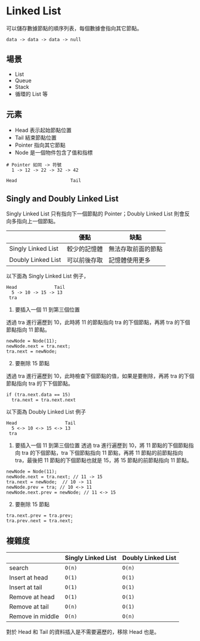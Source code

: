 # Linked List
可以儲存數據節點的順序列表，每個數據會指向其它節點。

```
data -> data -> data -> null
```

## 場景
- List
- Queue
- Stack 
- 循環的 List 等

## 元素
- Head 表示起始節點位置
- Tail 結束節點位置
- Pointer 指向其它節點
- Node 是一個物件包含了值和指標

```
# Pointer 如同 -> 符號
  1 -> 12 -> 22 -> 32 -> 42

Head                    Tail
```

## Singly and Doubly Linked List

Singly Linked List 只有指向下一個節點的 Pointer；Doubly Linked List 則會反向多指向上一個節點。

| | 優點| 缺點|
|---|---|---|
|Singly Linked List | 較少的記憶體| 無法存取前面的節點|
|Doubly Linked List | 可以前後存取| 記憶體使用更多|

以下面為 Singly Linked List 例子，

```
Head              Tail
  5 -> 10 -> 15 -> 13
 tra
```

1. 要插入一個 11 到第三個位置

透過 tra 進行遍歷到 10，此時將 11 的節點指向 tra 的下個節點，再將 tra 的下個節點指向 11 節點。

```
newNode = Node(11);
newNode.next = tra.next;
tra.next = newNode;
```

2. 要刪除 15 節點

透過 tra 進行遍歷到 10，此時檢查下個節點的值，如果是要刪除，再將 tra 的下個節點指向 tra 的下下個節點。

```
if (tra.next.data == 15)
  tra.next = tra.next.next
```


以下面為 Doubly Linked List 例子

```
Head                  Tail
  5 <-> 10 <-> 15 <-> 13
 tra
```

1. 要插入一個 11 到第三個位置
透過 tra 進行遍歷到 10，將 11 節點的下個節點指向 tra 的下個節點，tra 下個節點指向 11 節點，再將 11 節點的前節點指向 tra，最後把 11 節點的下個節點也就是 15，將 15 節點的前節點指向 11 節點。

```
newNode = Node(11);
newNode.next = tra.next; // 11 -> 15
tra.next = newNode;  // 10 -> 11
newNode.prev = tra; // 10 <-> 11
newNode.next.prev = newNode; // 11 <-> 15
```

2. 要刪除 15 節點

```
tra.next.prev = tra.prev;
tra.prev.next = tra.next;
```

## 複雜度

| | Singly Linked List | Doubly Linked List|
|---|---|---|
|search |`O(n)`|`O(n)`|
|Insert at head|`O(1)`|`O(1)`|
|Insert at tail|`O(1)`|`O(1)`|
|Remove at head|`O(1)`|`O(1)`|
|Remove at tail|`O(n)`|`O(1)`|
|Remove in middle|`O(n)`|`O(n)`|

對於 Head 和 Tail 的資料插入是不需要遍歷的，移除 Head 也是。